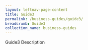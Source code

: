 ```yaml
---
layout: leftnav-page-content
title: Guide3
permalink: /business-guides/guide3/
breadcrumb: Guide3
collection_name: business-guides
---
```

Guide3 Description
